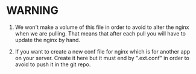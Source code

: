 # WARNING

1. We won't make a volume of this file in order to avoid to alter the nginx when we are pulling.
That means that after each pull you will have to update the nginx by hand.

2. If you want to create a new conf file for nginx which is for another app on your server. Create it here but it must end by ".ext.conf" in order to avoid to push it in the git repo.